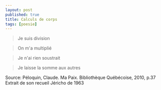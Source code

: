 ```yaml
---
layout: post
published: true
title: Calculs de corps
tags: [poesie]
---
```


>Je suis division

>On m'a multiplié

>Je n'ai rien soustrait

>Je laisse la somme aux autres


Source:
Péloquin, Claude. Ma Paix. Bibliothèque Québécoise, 2010, p.37 
Extrait de son recueil Jéricho de 1963
